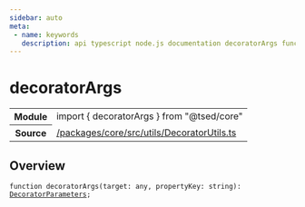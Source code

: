 ```yaml
---
sidebar: auto
meta:
 - name: keywords
   description: api typescript node.js documentation decoratorArgs function
---
```

# decoratorArgs <Badge text="Function" type="function"/>
<!-- Summary -->
<section class="symbol-info"><table class="is-full-width"><tbody><tr><th>Module</th><td><div class="lang-typescript"><span class="token keyword">import</span> { decoratorArgs }&nbsp;<span class="token keyword">from</span>&nbsp;<span class="token string">"@tsed/core"</span></div></td></tr><tr><th>Source</th><td><a href="https://github.com/Romakita/ts-express-decorators/blob/v5.0.2/packages/core/src/utils/DecoratorUtils.ts#L0-L0">/packages/core/src/utils/DecoratorUtils.ts</a></td></tr></tbody></table></section>

<!-- Overview -->
## Overview


<pre><code class="typescript-lang ">function <span class="token function">decoratorArgs</span><span class="token punctuation">(</span>target<span class="token punctuation">:</span> <span class="token keyword">any</span><span class="token punctuation">,</span> propertyKey<span class="token punctuation">:</span> <span class="token keyword">string</span><span class="token punctuation">)</span><span class="token punctuation">:</span> <a href="/api/core/interfaces/DecoratorParameters.html"><span class="token">DecoratorParameters</span></a><span class="token punctuation">;</span></code></pre>